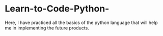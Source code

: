 # Learn-to-Code-Python-
Here, I have practiced all the basics of the python language that will help me in implementing the future products.
